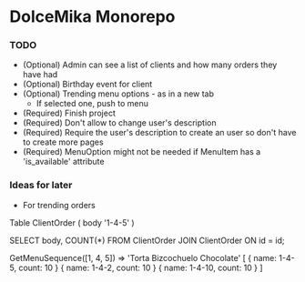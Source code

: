 # DolceMika Monorepo

### TODO
- (Optional) Admin can see a list of clients and how many orders they have had
- (Optional) Birthday event for client
- (Optional) Trending menu options - as in a new tab
    - If selected one, push to menu
- (Required) Finish project
- (Required) Don't allow to change user's description
- (Required) Require the user's description to create an user so don't have to create more pages
- (Required) MenuOption might not be needed if MenuItem has a 'is_available' attribute

### Ideas for later

- For trending orders

Table ClientOrder (
    body '1-4-5'
)

SELECT body, COUNT(*) FROM ClientOrder JOIN ClientOrder ON id = id;

GetMenuSequence([1, 4, 5]) => 'Torta Bizcochuelo Chocolate'
[
{ name: 1-4-5, count: 10 }
{ name: 1-4-2, count: 10 }
{ name: 1-4-10, count: 10 }
]
